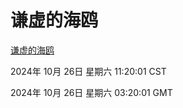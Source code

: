 # 谦虚的海鸥
[谦虚的海鸥](http://219.139.197.74:56308/qxdho/course/base/hotlink/index.php)

2024年 10月 26日 星期六 11:20:01 CST

2024年 10月 26日 星期六 03:20:01 GMT
